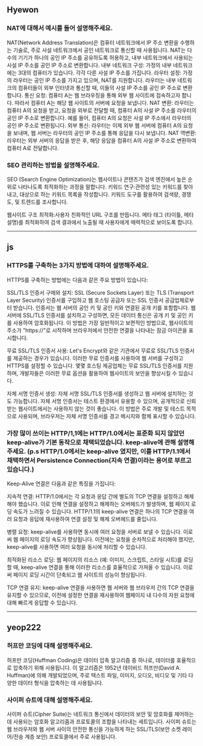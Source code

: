 ## Hyewon

### NAT에 대해서 예시를 들어 설명해주세요.

NAT(Network Address Translation)은 컴퓨터 네트워크에서 IP 주소 변환을 수행하는 기술로, 주로 사설 네트워크에서 공인 네트워크로 통신할 때 사용됩니다. NAT는 다수의 기기가 하나의 공인 IP 주소를 공유하도록 허용하고, 내부 네트워크에서 사용되는 사설 IP 주소를 공인 IP 주소로 변환합니다.
내부 네트워크 구성: 가정의 내부 네트워크에는 3대의 컴퓨터가 있습니다. 각각 다른 사설 IP 주소를 가집니다.
라우터 설정: 가정의 라우터는 공인 IP 주소를 가지고 있으며, NAT를 지원합니다. 라우터는 내부 네트워크의 컴퓨터들이 외부 인터넷과 통신할 때, 이들의 사설 IP 주소를 공인 IP 주소로 변환합니다.
통신 요청: 컴퓨터 A는 웹 브라우징을 통해 외부 웹 사이트에 접속하고자 합니다. 따라서 컴퓨터 A는 해당 웹 사이트의 서버에 요청을 보냅니다.
NAT 변환: 라우터는 컴퓨터 A의 요청을 받고, 요청을 외부로 전달할 때, 컴퓨터 A의 사설 IP 주소를 라우터의 공인 IP 주소로 변환합니다. 예를 들어, 컴퓨터 A의 요청은 사설 IP 주소에서 라우터의 공인 IP 주소로 변환됩니다.
외부 통신: 라우터는 이제 외부 웹 서버에 컴퓨터 A의 요청을 보내며, 웹 서버는 라우터의 공인 IP 주소를 통해 응답을 다시 보냅니다.
NAT 역변환: 라우터는 외부 서버의 응답을 받은 후, 해당 응답을 컴퓨터 A의 사설 IP 주소로 변환하여 컴퓨터 A로 전달합니다.

### SEO 관리하는 방법을 설명해주세요.

SEO (Search Engine Optimization)는 웹사이트나 콘텐츠가 검색 엔진에서 높은 순위로 나타나도록 최적화하는 과정을 말합니다. 
키워드 연구:관련성 있는 키워드를 찾아내고, 대상으로 하는 키워드 목록을 작성합니다.
키워드 도구를 활용하여 검색량, 경쟁도, 및 트렌드를 조사합니다.

웹사이트 구조 최적화:사용자 친화적인 URL 구조를 만듭니다.
메타 태그 (타이틀, 메타 설명)를 최적화하여 검색 결과에서 노출될 때 사용자에게 매력적으로 보이도록 합니다.



---

## js

### HTTPS를 구축하는 3가지 방법에 대하여 설명해주세요.

HTTPS를 구축하는 방법에는 다음과 같은 주요 방법이 있습니다:

SSL/TLS 인증서 구매와 설치: 
SSL (Secure Sockets Layer) 또는 TLS (Transport Layer Security) 인증서를 구입하고 웹 호스팅 공급자 또는 SSL 인증서 공급업체로부터 받습니다.
인증서는 웹 서버의 공인 키 및 공인 키와 연결된 공개 키를 포함합니다.
웹 서버에 SSL/TLS 인증서를 설치하고 구성하면, 모든 데이터 통신은 공개 키 및 공인 키를 사용하여 암호화됩니다.
이 방법은 가장 일반적이고 보편적인 방법으로, 웹사이트의 주소가 "https://"로 시작하며 브라우저에서 안전한 연결을 나타내는 잠금 아이콘을 표시합니다.

무료 SSL/TLS 인증서 사용:
Let's Encrypt와 같은 기관에서 무료로 SSL/TLS 인증서를 제공하는 경우가 있습니다.
이러한 무료 인증서를 사용하여 웹 서버를 구성하고 HTTPS를 설정할 수 있습니다.
몇몇 호스팅 제공업체는 무료 SSL/TLS 인증서를 지원하며, 개발자들은 이러한 무료 옵션을 활용하여 웹사이트의 보안을 향상시킬 수 있습니다.

자체 서명 인증서 생성:
자체 서명 SSL/TLS 인증서를 생성하고 웹 서버에 설치하는 것도 가능합니다.
자체 서명 인증서는 테스트 환경에서 유용할 수 있으며, 공개적으로 신뢰받는 웹사이트에서는 사용하지 않는 것이 좋습니다.
이 방법은 주로 개발 및 테스트 목적으로 사용되며, 브라우저는 자체 서명 인증서를 경고 메시지와 함께 표시할 수 있습니다.

### 가장 많이 쓰이는 HTTP/1,1에는 HTTP/1.0에서는 표준화 되지 않았던 keep-alive가 기본 동작으로 채택되었습니다. keep-alive에 관해 설명해 주세요. (p.s HTTP/1.0에서는 keep-alive 였지만, 이를 HTTP/1.1에서 채택하면서 Persistence Connection(지속 연결)이라는 용어로 부르고 있습니다.)

Keep-Alive 연결은 다음과 같은 특징을 가집니다:

지속적 연결:
HTTP/1.0에서는 각 요청과 응답 간에 별도의 TCP 연결을 설정하고 해제해야 했습니다. 이로 인해 연결을 설정하고 해제하는 오버헤드가 발생하며, 웹 페이지 로딩 속도가 느려질 수 있습니다. HTTP/1.1의 keep-alive 연결은 하나의 TCP 연결을 여러 요청과 응답에 재사용하여 연결 설정 및 해제 오버헤드를 줄입니다.

병렬 요청:
keep-alive를 사용하면 동시에 여러 요청을 서버로 보낼 수 있습니다. 이로써 웹 페이지의 로딩 속도가 향상됩니다. 이전에는 요청을 순차적으로 처리해야 했지만, keep-alive를 사용하면 여러 요청을 동시에 처리할 수 있습니다.

최적화된 리소스 로딩:
웹 페이지의 리소스 (예: 이미지, 스크립트, 스타일 시트)를 로딩할 때, keep-alive 연결을 통해 이러한 리소스를 효율적으로 가져올 수 있습니다. 이로써 페이지 로딩 시간이 단축되고 웹 사이트의 성능이 향상됩니다.

TCP 연결 유지: keep-alive 연결을 사용하면 웹 서버와 웹 브라우저 간의 TCP 연결을 유지할 수 있으므로, 이전에 설정한 연결을 재사용하여 웹페이지 내 다수의 자원 요청에 대해 빠르게 응답할 수 있습니다.

---

## yeop222

### 허프만 코딩에 대해 설명해주세요.

허프만 코딩(Huffman Coding)은 데이터 압축 알고리즘 중 하나로, 데이터를 효율적으로 압축하기 위해 사용됩니다. 이 알고리즘은 1952년 데이비드 허프만(David A. Huffman)에 의해 개발되었으며, 주로 텍스트 파일, 이미지, 오디오, 비디오 및 기타 다양한 데이터 형식을 압축하는 데 사용됩니다.

### 사이퍼 슈트에 대해 설명해주세요.

사이퍼 슈트(Cipher Suite)는 네트워크 통신에서 데이터의 보안 및 암호화를 제어하는데 사용되는 암호화 알고리즘과 프로토콜의 조합을 나타내는 세트입니다. 사이퍼 슈트는 웹 브라우저와 웹 서버 사이의 안전한 통신을 가능하게 하는 SSL/TLS(보안 소켓 레이어/전송 계층 보안) 프로토콜에서 주로 사용됩니다.
